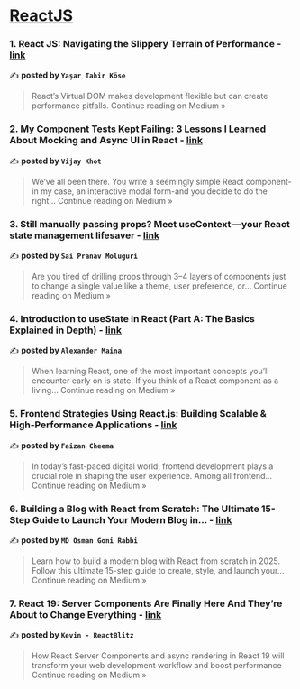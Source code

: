 
<h1><a href=https://medium.com/tag/reactjs/recommended target="_blank" rel="noopener noreferrer">ReactJS</a></h1>
<h3>1. React JS: Navigating the Slippery Terrain of Performance - <a href="https://medium.com/@ytahirkose/react-js-navigating-the-slippery-terrain-of-performance-e09eb47558e9?source=rss------reactjs-5" target="_blank" rel="noopener noreferrer">link</a></h3>

✍️ **posted by `Yaşar Tahir Köse`**

<blockquote>React’s Virtual DOM makes development flexible but can create performance pitfalls.
Continue reading on Medium »</blockquote>

<h3>2. My Component Tests Kept Failing: 3 Lessons I Learned About Mocking and Async UI in React - <a href="https://medium.com/@vijaysinh.khot/my-component-tests-kept-failing-3-lessons-i-learned-about-mocking-and-async-ui-in-react-60392d96afa5?source=rss------reactjs-5" target="_blank" rel="noopener noreferrer">link</a></h3>

✍️ **posted by `Vijay Khot`**

<blockquote>We’ve all been there. You write a seemingly simple React component-in my case, an interactive modal form-and you decide to do the right…
Continue reading on Medium »</blockquote>

<h3>3. Still manually passing props? Meet useContext — your React state management lifesaver - <a href="https://medium.com/@saipranavmoluguri2001/still-manually-passing-props-meet-usecontext-your-react-state-management-lifesaver-8074ef58e577?source=rss------reactjs-5" target="_blank" rel="noopener noreferrer">link</a></h3>

✍️ **posted by `Sai Pranav Moluguri`**

<blockquote>Are you tired of drilling props through 3–4 layers of components just to change a single value like a theme, user preference, or…
Continue reading on Medium »</blockquote>

<h3>4. Introduction to useState in React (Part A: The Basics Explained in Depth) - <a href="https://medium.com/@Alex_on_Tech/introduction-to-usestate-in-react-part-a-the-basics-explained-in-depth-5cf0a80742ad?source=rss------reactjs-5" target="_blank" rel="noopener noreferrer">link</a></h3>

✍️ **posted by `Alexander Maina`**

<blockquote>When learning React, one of the most important concepts you’ll encounter early on is state. If you think of a React component as a living…
Continue reading on Medium »</blockquote>

<h3>5. Frontend Strategies Using React.js: Building Scalable & High-Performance Applications - <a href="https://faizancheema893.medium.com/frontend-strategies-using-react-js-building-scalable-high-performance-applications-76c6dda5a2c1?source=rss------reactjs-5" target="_blank" rel="noopener noreferrer">link</a></h3>

✍️ **posted by `Faizan Cheema`**

<blockquote>In today’s fast-paced digital world, frontend development plays a crucial role in shaping the user experience. Among all frontend…
Continue reading on Medium »</blockquote>

<h3>6. Building a Blog with React from Scratch: The Ultimate 15-Step Guide to Launch Your Modern Blog in… - <a href="https://medium.com/@osmangonirabbi/building-a-blog-with-react-from-scratch-the-ultimate-15-step-guide-to-launch-your-modern-blog-in-7955aff9722d?source=rss------reactjs-5" target="_blank" rel="noopener noreferrer">link</a></h3>

✍️ **posted by `MD Osman Goni Rabbi`**

<blockquote>Learn how to build a modern blog with React from scratch in 2025. Follow this ultimate 15-step guide to create, style, and launch your…
Continue reading on Medium »</blockquote>

<h3>7. React 19: Server Components Are Finally Here And They’re About to Change Everything - <a href="https://medium.com/@ReactBlitz/react-19-server-components-are-finally-here-and-theyre-about-to-change-everything-ff592079ba03?source=rss------reactjs-5" target="_blank" rel="noopener noreferrer">link</a></h3>

✍️ **posted by `Kevin - ReactBlitz`**

<blockquote>How React Server Components and async rendering in React 19 will transform your web development workflow and boost performance
Continue reading on Medium »</blockquote>

